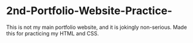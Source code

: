 # 2nd-Portfolio-Website-Practice-
This is not my main portfolio website, and it is jokingly non-serious. Made this for practicing my HTML and CSS.
